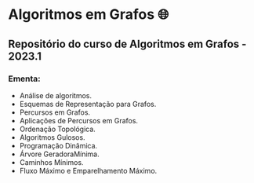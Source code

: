 # Algoritmos em Grafos 🌐

## Repositório do curso de Algoritmos em Grafos - 2023.1

### Ementa:
- Análise de algoritmos.
- Esquemas de Representação para Grafos.
- Percursos em Grafos.
- Aplicações de Percursos em Grafos.
- Ordenação Topológica.
- Algoritmos Gulosos.
- Programação Dinâmica.
- Árvore GeradoraMínima.
- Caminhos Mínimos.
- Fluxo Máximo e Emparelhamento Máximo.
